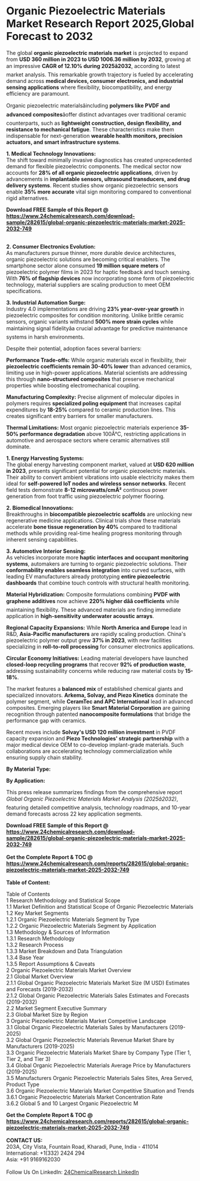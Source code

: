 <h1>Organic Piezoelectric Materials Market Research Report 2025,Global Forecast to 2032</h1><p>The global <strong>organic piezoelectric materials market</strong> is projected to expand from <strong>USD 360 million in 2023 to USD 1006.36 million by 2032</strong>, growing at an impressive <strong>CAGR of 12.10% during 2025â2032</strong>, according to latest market analysis. This remarkable growth trajectory is fueled by accelerating demand across <strong>medical devices, consumer electronics, and industrial sensing applications</strong> where flexibility, biocompatibility, and energy efficiency are paramount.</p><p>Organic piezoelectric materialsâincluding <strong>polymers like PVDF and advanced composites</strong>âoffer distinct advantages over traditional ceramic counterparts, such as <strong>lightweight construction, design flexibility, and resistance to mechanical fatigue</strong>. These characteristics make them indispensable for next-generation <strong>wearable health monitors, precision actuators, and smart infrastructure systems</strong>.</p><p><strong>1. Medical Technology Innovations:</strong><br>
The shift toward minimally invasive diagnostics has created unprecedented demand for flexible piezoelectric components. The medical sector now accounts for <strong>28% of all organic piezoelectric applications</strong>, driven by advancements in <strong>implantable sensors, ultrasound transducers, and drug delivery systems</strong>. Recent studies show organic piezoelectric sensors enable <strong>35% more accurate</strong> vital sign monitoring compared to conventional rigid alternatives.</p><div><b>Download FREE Sample of this Report @ 
            <a href="https://www.24chemicalresearch.com/download-sample/282615/global-organic-piezoelectric-materials-market-2025-2032-749">
            https://www.24chemicalresearch.com/download-sample/282615/global-organic-piezoelectric-materials-market-2025-2032-749</a></b></div><br><p><strong>2. Consumer Electronics Evolution:</strong><br>
As manufacturers pursue thinner, more durable device architectures, organic piezoelectric solutions are becoming critical enablers. The smartphone sector alone consumed <strong>19 million square meters</strong> of piezoelectric polymer films in 2023 for haptic feedback and touch sensing. With <strong>76% of flagship devices</strong> now incorporating some form of piezoelectric technology, material suppliers are scaling production to meet OEM specifications.</p><p><strong>3. Industrial Automation Surge:</strong><br>
Industry 4.0 implementations are driving <strong>23% year-over-year growth</strong> in piezoelectric composites for condition monitoring. Unlike brittle ceramic sensors, organic variants withstand <strong>500% more strain cycles</strong> while maintaining signal fidelityâa crucial advantage for predictive maintenance systems in harsh environments.</p><p>Despite their potential, adoption faces several barriers:</p><p><strong>Performance Trade-offs:</strong> While organic materials excel in flexibility, their <strong>piezoelectric coefficients remain 30-40% lower</strong> than advanced ceramics, limiting use in high-power applications. Material scientists are addressing this through <strong>nano-structured composites</strong> that preserve mechanical properties while boosting electromechanical coupling.</p><p><strong>Manufacturing Complexity:</strong> Precise alignment of molecular dipoles in polymers requires <strong>specialized poling equipment</strong> that increases capital expenditures by <strong>18-25%</strong> compared to ceramic production lines. This creates significant entry barriers for smaller manufacturers.</p><p><strong>Thermal Limitations:</strong> Most organic piezoelectric materials experience <strong>35-50% performance degradation</strong> above 100Â°C, restricting applications in automotive and aerospace sectors where ceramic alternatives still dominate.</p><p><strong>1. Energy Harvesting Systems:</strong><br>
The global energy harvesting component market, valued at <strong>USD 620 million in 2023</strong>, presents significant potential for organic piezoelectric materials. Their ability to convert ambient vibrations into usable electricity makes them ideal for <strong>self-powered IoT nodes and wireless sensor networks</strong>. Recent field tests demonstrate <strong>8-12 microwatts/cmÂ²</strong> continuous power generation from foot traffic using piezoelectric polymer flooring.</p><p><strong>2. Biomedical Innovations:</strong><br>
Breakthroughs in <strong>biocompatible piezoelectric scaffolds</strong> are unlocking new regenerative medicine applications. Clinical trials show these materials accelerate <strong>bone tissue regeneration by 40%</strong> compared to traditional methods while providing real-time healing progress monitoring through inherent sensing capabilities.</p><p><strong>3. Automotive Interior Sensing:</strong><br>
As vehicles incorporate more <strong>haptic interfaces and occupant monitoring systems</strong>, automakers are turning to organic piezoelectric solutions. Their <strong>conformability enables seamless integration</strong> into curved surfaces, with leading EV manufacturers already prototyping <strong>entire piezoelectric dashboards</strong> that combine touch controls with structural health monitoring.</p><p><strong>Material Hybridization:</strong> Composite formulations combining <strong>PVDF with graphene additives</strong> now achieve <strong>220% higher dââ coefficients</strong> while maintaining flexibility. These advanced materials are finding immediate application in <strong>high-sensitivity underwater acoustic arrays</strong>.</p><p><strong>Regional Capacity Expansions:</strong> While <strong>North America and Europe</strong> lead in R&amp;D, <strong>Asia-Pacific manufacturers</strong> are rapidly scaling production. China's piezoelectric polymer output grew <strong>37% in 2023</strong>, with new facilities specializing in <strong>roll-to-roll processing</strong> for consumer electronics applications.</p><p><strong>Circular Economy Initiatives:</strong> Leading material developers have launched <strong>closed-loop recycling programs</strong> that recover <strong>92% of production waste</strong>, addressing sustainability concerns while reducing raw material costs by <strong>15-18%</strong>.</p><p>The market features a <strong>balanced mix</strong> of established chemical giants and specialized innovators. <strong>Arkema, Solvay, and Piezo Kinetics</strong> dominate the polymer segment, while <strong>CeramTec and APC International</strong> lead in advanced composites. Emerging players like <strong>Smart Material Corporation</strong> are gaining recognition through patented <strong>nanocomposite formulations</strong> that bridge the performance gap with ceramics.</p><p>Recent moves include <strong>Solvay's USD 120 million investment</strong> in PVDF capacity expansion and <strong>Piezo Technologies' strategic partnership</strong> with a major medical device OEM to co-develop implant-grade materials. Such collaborations are accelerating technology commercialization while ensuring supply chain stability.</p><p><strong>By Material Type:</strong></p><p><strong>By Application:</strong></p><p>This press release summarizes findings from the comprehensive report <em>Global Organic Piezoelectric Materials Market Analysis (2025â2032)</em>, featuring detailed competitive analysis, technology roadmaps, and 10-year demand forecasts across 22 key application segments.</p><div><b>Download FREE Sample of this Report @ 
            <a href="https://www.24chemicalresearch.com/download-sample/282615/global-organic-piezoelectric-materials-market-2025-2032-749">
            https://www.24chemicalresearch.com/download-sample/282615/global-organic-piezoelectric-materials-market-2025-2032-749</a></b></div><br><div><b>Get the Complete Report & TOC @ 
            <a href="https://www.24chemicalresearch.com/reports/282615/global-organic-piezoelectric-materials-market-2025-2032-749">
            https://www.24chemicalresearch.com/reports/282615/global-organic-piezoelectric-materials-market-2025-2032-749</a></b></div><br>
            <b>Table of Content:</b><p>Table of Contents<br />
1 Research Methodology and Statistical Scope<br />
1.1 Market Definition and Statistical Scope of Organic Piezoelectric Materials<br />
1.2 Key Market Segments<br />
1.2.1 Organic Piezoelectric Materials Segment by Type<br />
1.2.2 Organic Piezoelectric Materials Segment by Application<br />
1.3 Methodology & Sources of Information<br />
1.3.1 Research Methodology<br />
1.3.2 Research Process<br />
1.3.3 Market Breakdown and Data Triangulation<br />
1.3.4 Base Year<br />
1.3.5 Report Assumptions & Caveats<br />
2 Organic Piezoelectric Materials Market Overview<br />
2.1 Global Market Overview<br />
2.1.1 Global Organic Piezoelectric Materials Market Size (M USD) Estimates and Forecasts (2019-2032)<br />
2.1.2 Global Organic Piezoelectric Materials Sales Estimates and Forecasts (2019-2032)<br />
2.2 Market Segment Executive Summary<br />
2.3 Global Market Size by Region<br />
3 Organic Piezoelectric Materials Market Competitive Landscape<br />
3.1 Global Organic Piezoelectric Materials Sales by Manufacturers (2019-2025)<br />
3.2 Global Organic Piezoelectric Materials Revenue Market Share by Manufacturers (2019-2025)<br />
3.3 Organic Piezoelectric Materials Market Share by Company Type (Tier 1, Tier 2, and Tier 3)<br />
3.4 Global Organic Piezoelectric Materials Average Price by Manufacturers (2019-2025)<br />
3.5 Manufacturers Organic Piezoelectric Materials Sales Sites, Area Served, Product Type<br />
3.6 Organic Piezoelectric Materials Market Competitive Situation and Trends<br />
3.6.1 Organic Piezoelectric Materials Market Concentration Rate<br />
3.6.2 Global 5 and 10 Largest Organic Piezoelectric M</p><div><b>Get the Complete Report & TOC @ 
            <a href="https://www.24chemicalresearch.com/reports/282615/global-organic-piezoelectric-materials-market-2025-2032-749">
            https://www.24chemicalresearch.com/reports/282615/global-organic-piezoelectric-materials-market-2025-2032-749</a></b></div><br><b>CONTACT US:</b><br>
            203A, City Vista, Fountain Road, Kharadi, Pune, India - 411014<br>
            International: +1(332) 2424 294<br>
            Asia: +91 9169162030 <br><br>
            Follow Us On LinkedIn: <a href="https://www.linkedin.com/company/24chemicalresearch/">24ChemicalResearch LinkedIn</a>
